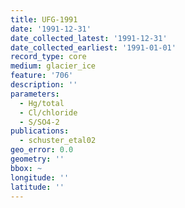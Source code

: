 ```yaml
---
title: UFG-1991
date: '1991-12-31'
date_collected_latest: '1991-12-31'
date_collected_earliest: '1991-01-01'
record_type: core
medium: glacier_ice
feature: '706'
description: ''
parameters:
  - Hg/total
  - Cl/chloride
  - S/SO4-2
publications:
  - schuster_etal02
geo_error: 0.0
geometry: ''
bbox: ~
longitude: ''
latitude: ''
---
```

